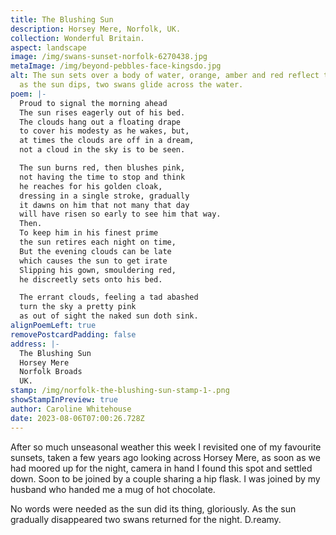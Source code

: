 ```yaml
---
title: The Blushing Sun
description: Horsey Mere, Norfolk, UK.
collection: Wonderful Britain.
aspect: landscape
image: /img/swans-sunset-norfolk-6270438.jpg
metaImage: /img/beyond-pebbles-face-kingsdo.jpg
alt: The sun sets over a body of water, orange, amber and red reflect the sky,
  as the sun dips, two swans glide across the water.
poem: |-
  Proud to signal the morning ahead 
  The sun rises eagerly out of his bed.
  The clouds hang out a floating drape
  to cover his modesty as he wakes, but,
  at times the clouds are off in a dream,
  not a cloud in the sky is to be seen.

  The sun burns red, then blushes pink,
  not having the time to stop and think
  he reaches for his golden cloak,
  dressing in a single stroke, gradually 
  it dawns on him that not many that day 
  will have risen so early to see him that way.
  Then.
  To keep him in his finest prime
  the sun retires each night on time,
  But the evening clouds can be late 
  which causes the sun to get irate 
  Slipping his gown, smouldering red, 
  he discreetly sets onto his bed.

  The errant clouds, feeling a tad abashed
  turn the sky a pretty pink 
  as out of sight the naked sun doth sink.
alignPoemLeft: true
removePostcardPadding: false
address: |-
  The Blushing Sun
  Horsey Mere
  Norfolk Broads
  UK.
stamp: /img/norfolk-the-blushing-sun-stamp-1-.png
showStampInPreview: true
author: Caroline Whitehouse
date: 2023-08-06T07:00:26.728Z
---
```

After so much unseasonal weather this week I revisited one of my favourite sunsets, taken a few years ago looking across Horsey Mere, as soon as we had moored up for the night, camera in hand I found this spot and settled down. Soon to be joined by a couple sharing a hip flask. I was joined by my husband who handed me a mug of hot chocolate. 

No words were needed as the sun did its thing, gloriously. As the sun gradually disappeared two swans returned for the night. D.reamy.